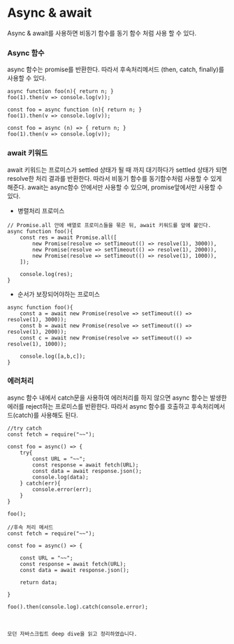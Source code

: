 # Async & await

Async & await를 사용하면 비동기 함수를 동기 함수 처럼 사용 할 수 있다.

### Async 함수

async 함수는 promise를 반환한다. 따라서 후속처리메서드 (then, catch, finally)를 사용할 수 있다.

```
async function foo(n){ return n; }
foo(1).then(v => console.log(v));

const foo = async function (n){ return n; }
foo(1).then(v => console.log(v));

const foo = async (n) => { return n; }
foo(1).then(v => console.log(v));
```

### await 키워드

await 키워드는 프로미스가 settled 상태가 될 때 까지 대기하다가 settled 상태가 되면 resolve한 처리 결과를 반환한다. 따라서 비동기 함수를 동기함수처럼 사용할 수 있게 해준다. await는 async함수 안에서만 사용할 수 있으며, promise앞에서만 사용할 수 있다.

- 병렬처리 프로미스

```
// Promise.all 안에 배열로 프로미스들을 묶은 뒤, await 키워드를 앞에 붙인다.
async function foo(){
    const res = await Promise.all([
        new Promise(resolve => setTimeout(() => resolve(1), 3000)),
        new Promise(resolve => setTimeout(() => resolve(1), 2000)),
        new Promise(resolve => setTimeout(() => resolve(1), 1000)),
    ]);

    console.log(res);
}
```

- 순서가 보장되어야하는 프로미스

```
async function foo(){
    const a = await new Promise(resolve => setTimeout(() => resolve(1), 3000));
    const b = await new Promise(resolve => setTimeout(() => resolve(1), 2000));
    const c = await new Promise(resolve => setTimeout(() => resolve(1), 1000));

    console.log([a,b,c]);
}
```

### 에러처리

async 함수 내에서 catch문을 사용하여 에러처리를 하지 않으면 async 함수는 발생한 에러를 reject하는 프로미스를 반환한다. 따라서 async 함수를 호출하고 후속처리메서드(catch)를 사용해도 된다.

```
//try catch
const fetch = require("~~");

const foo = async() => {
    try{
        const URL = "~~";
        const response = await fetch(URL);
        const data = await response.json();
        console.log(data);
    } catch(err){
        console.error(err);
    }
}

foo();
```

```
//후속 처리 메서드
const fetch = require("~~");

const foo = async() => {

    const URL = "~~";
    const response = await fetch(URL);
    const data = await response.json();

    return data;

}

foo().then(console.log).catch(console.error);
```

<br />

`모던 자바스크립트 deep dive을 읽고 정리하였습니다.`

